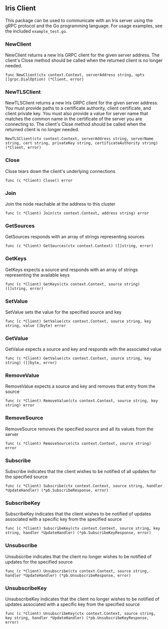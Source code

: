 ## Iris Client
This package can be used to communicate with an Iris server using the gRPC protocol and the Go programming language.  For usage examples, see the included `example_test.go`.

### NewClient
NewClient returns a new Iris GRPC client for the given server address. The client's Close method should be called when the returned client is no longer needed.
```
func NewClient(ctx context.Context, serverAddress string, opts []grpc.DialOption) (*Client, error)
```

###  NewTLSClient
NewTLSClient returns a new Iris GRPC client for the given server address.  You must provide paths to a certificate authority, client certificate, and client private key.  You must also provide a value for server name that matches the common name in the certificate of the server you are connecting to.  The client's Close method should be called when the returned client is no longer needed.
```
NewTLSClient(ctx context.Context, serverAddress string, serverName string, cert string, privateKey string, certificateAuthority string) (*Client, error)
```

### Close
Close tears down the client's underlying connections
```
func (c *Client) Close() error
```

### Join
Join the node reachable at the address to this cluster
```
func (c *Client) Join(ctx context.Context, address string) error
```

### GetSources
GetSources responds with an array of strings representing sources
```
func (c *Client) GetSources(ctx context.Context) ([]string, error)
```

### GetKeys
GetKeys expects a source and responds with an array of strings representing the available keys
```
func (c *Client) GetKeys(ctx context.Context, source string) ([]string, error)
```

### SetValue
SetValue sets the value for the specified source and key
```
func (c *Client) SetValue(ctx context.Context, source string, key string, value []byte) error
```

### GetValue
GetValue expects a source and key and responds with the associated value
```
func (c *Client) GetValue(ctx context.Context, source string, key string) ([]byte, error)
```

### RemoveValue
RemoveValue expects a source and key and removes that entry from the source
```
func (c *Client) RemoveValue(ctx context.Context, source string, key string) error
```

### RemoveSource
RemoveSource removes the specified source and all its values from the server
```
func (c *Client) RemoveSource(ctx context.Context, source string) error
```

### Subscribe
Subscribe indicates that the client wishes to be notified of all updates for the specified source
```
func (c *Client) Subscribe(ctx context.Context, source string, handler *UpdateHandler) (*pb.SubscribeResponse, error)
```

### SubscribeKey
SubscribeKey indicates that the client wishes to be notified of updates associated with a specific key from the specified source
```
func (c *Client) SubscribeKey(ctx context.Context, source string, key string, handler *UpdateHandler) (*pb.SubscribeKeyResponse, error)
```

### Unsubscribe
Unsubscribe indicates that the client no longer wishes to be notified of updates for the specified source
```
func (c *Client) Unsubscribe(ctx context.Context, source string, handler *UpdateHandler) (*pb.UnsubscribeResponse, error)
```

### UnsubscribeKey
UnsubscribeKey indicates that the client no longer wishes to be notified of updates associated with a specific key from the specified source
```
func (c *Client) UnsubscribeKey(ctx context.Context, source string, key string, handler *UpdateHandler) (*pb.UnsubscribeKeyResponse, error)
```